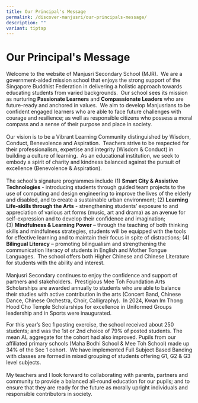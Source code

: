 ```yaml
---
title: Our Principal's Message
permalink: /discover-manjusri/our-principals-message/
description: ""
variant: tiptap
---
```

<h1><strong>Our Principal's Message</strong></h1>
<p>Welcome to the website of Manjusri Secondary School (MJR).&nbsp; We are
a government-aided mission school that enjoys the strong support of the
Singapore Buddhist Federation in delivering a holistic approach towards
educating students from varied backgrounds.&nbsp; Our school sees its mission
as nurturing&nbsp;<strong>Passionate Learners</strong>&nbsp;and&nbsp;<strong>Compassionate Leaders</strong>&nbsp;who
are future-ready and anchored in values.&nbsp; We aim to develop Manjusrians
to be confident engaged learners who are able to face future challenges
with courage and resilience; as well as responsible citizens who possess
a moral compass and a sense of their purpose and place in society.&nbsp;
<br>
<br>Our vision is to be a Vibrant Learning Community distinguished by Wisdom,
Conduct, Benevolence and Aspiration.&nbsp; Teachers strive to be respected
for their professionalism, expertise and integrity (Wisdom &amp; Conduct)
in building a culture of learning.&nbsp; As an educational institution,
we seek to embody a spirit of charity and kindness balanced against the
pursuit of excellence (Benevolence &amp; Aspiration).&nbsp;&nbsp;
<br>
<br>The school’s signature programmes include (1)&nbsp;<strong>Smart City &amp; Assistive Technologies</strong>&nbsp;-
introducing students through guided team projects to the use of computing
and design engineering to improve the lives of the elderly and disabled,
and to create a sustainable urban environment; (2)&nbsp;<strong>Learning Life-skills through the Arts</strong>&nbsp;-
strengthening students’ exposure to and appreciation of various art forms
(music, art and drama) as an avenue for self-expression and to develop
their confidence and imagination; (3)&nbsp;<strong>Mindfulness &amp; Learning Power</strong>&nbsp;–
through the teaching of both thinking skills and mindfulness strategies,
students will be equipped with the tools for effective learning and to
maintain their focus in spite of distractions; (4) <strong>Bilingual Literacy</strong> –
promoting bilingualism and strengthening the communication literacy of
students in English and Mother Tongue Languages.&nbsp; The school offers
both Higher Chinese and Chinese Literature for students with the ability
and interest.
<br>
<br>Manjusri Secondary continues to enjoy the confidence and support of partners
and stakeholders. &nbsp;Prestigious Mee Toh Foundation Arts Scholarships
are awarded annually to students who are able to balance their studies
with active contribution in the arts (Concert Band, Chinese Dance, Chinese
Orchestra, Choir, Calligraphy).&nbsp; In 2024, Kwan Im Thong Hood Cho Temple
Scholarships for excellence in Uniformed Groups leadership and in Sports
were inaugurated.</p>
<p>For this year’s Sec 1 posting exercise, the school received about 250
students; and was the&nbsp;1st or 2nd choice&nbsp;of 79% of posted students.
The mean AL aggregate for the cohort had also improved. Pupils from our
affiliated primary schools (Maha Bodhi School &amp; Mee Toh School) made
up 34% of the Sec 1 cohort.&nbsp; We have implemented Full Subject Based
Banding with classes are formed in mixed grouping of students offering
G1, G2 &amp; G3 level subjects.
<br>
<br>My teachers and I look forward to collaborating with parents, partners
and community to provide a balanced all-round education for our pupils;
and to ensure that they are ready for the future as morally upright individuals
and responsible contributors in society.</p>